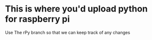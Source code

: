 # This is where you'd upload python for raspberry pi
Use The rPy branch so that we can keep track of any changes

